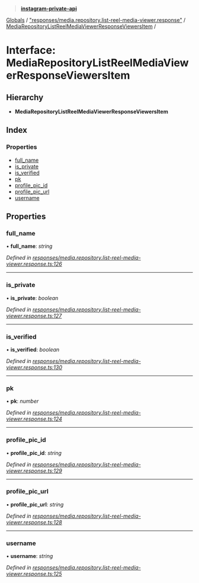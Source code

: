 > **[instagram-private-api](../README.md)**

[Globals](../README.md) / ["responses/media.repository.list-reel-media-viewer.response"](../modules/_responses_media_repository_list_reel_media_viewer_response_.md) / [MediaRepositoryListReelMediaViewerResponseViewersItem](_responses_media_repository_list_reel_media_viewer_response_.mediarepositorylistreelmediaviewerresponseviewersitem.md) /

# Interface: MediaRepositoryListReelMediaViewerResponseViewersItem

## Hierarchy

* **MediaRepositoryListReelMediaViewerResponseViewersItem**

## Index

### Properties

* [full_name](_responses_media_repository_list_reel_media_viewer_response_.mediarepositorylistreelmediaviewerresponseviewersitem.md#full_name)
* [is_private](_responses_media_repository_list_reel_media_viewer_response_.mediarepositorylistreelmediaviewerresponseviewersitem.md#is_private)
* [is_verified](_responses_media_repository_list_reel_media_viewer_response_.mediarepositorylistreelmediaviewerresponseviewersitem.md#is_verified)
* [pk](_responses_media_repository_list_reel_media_viewer_response_.mediarepositorylistreelmediaviewerresponseviewersitem.md#pk)
* [profile_pic_id](_responses_media_repository_list_reel_media_viewer_response_.mediarepositorylistreelmediaviewerresponseviewersitem.md#profile_pic_id)
* [profile_pic_url](_responses_media_repository_list_reel_media_viewer_response_.mediarepositorylistreelmediaviewerresponseviewersitem.md#profile_pic_url)
* [username](_responses_media_repository_list_reel_media_viewer_response_.mediarepositorylistreelmediaviewerresponseviewersitem.md#username)

## Properties

###  full_name

• **full_name**: *string*

*Defined in [responses/media.repository.list-reel-media-viewer.response.ts:126](https://github.com/dilame/instagram-private-api/blob/01eb399/src/responses/media.repository.list-reel-media-viewer.response.ts#L126)*

___

###  is_private

• **is_private**: *boolean*

*Defined in [responses/media.repository.list-reel-media-viewer.response.ts:127](https://github.com/dilame/instagram-private-api/blob/01eb399/src/responses/media.repository.list-reel-media-viewer.response.ts#L127)*

___

###  is_verified

• **is_verified**: *boolean*

*Defined in [responses/media.repository.list-reel-media-viewer.response.ts:130](https://github.com/dilame/instagram-private-api/blob/01eb399/src/responses/media.repository.list-reel-media-viewer.response.ts#L130)*

___

###  pk

• **pk**: *number*

*Defined in [responses/media.repository.list-reel-media-viewer.response.ts:124](https://github.com/dilame/instagram-private-api/blob/01eb399/src/responses/media.repository.list-reel-media-viewer.response.ts#L124)*

___

###  profile_pic_id

• **profile_pic_id**: *string*

*Defined in [responses/media.repository.list-reel-media-viewer.response.ts:129](https://github.com/dilame/instagram-private-api/blob/01eb399/src/responses/media.repository.list-reel-media-viewer.response.ts#L129)*

___

###  profile_pic_url

• **profile_pic_url**: *string*

*Defined in [responses/media.repository.list-reel-media-viewer.response.ts:128](https://github.com/dilame/instagram-private-api/blob/01eb399/src/responses/media.repository.list-reel-media-viewer.response.ts#L128)*

___

###  username

• **username**: *string*

*Defined in [responses/media.repository.list-reel-media-viewer.response.ts:125](https://github.com/dilame/instagram-private-api/blob/01eb399/src/responses/media.repository.list-reel-media-viewer.response.ts#L125)*